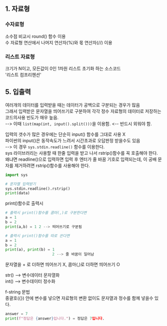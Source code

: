 ## 1. 자료형
### 수자료형
소수점 비교시 round() 함수 이용  
수 자료형 연산에서 나머지 연산자(%)와 몫 연산자(//) 이용

### 리스트 자료형
크기가 N이고, 모든값이 0인 1차원 리스트 초기화 하는 소스코드  
'리스트 컴프리헨션'








## 5. 입출력  
여러개의 데이터를 입력받을 때는 데이터가 공백으로 구분되는 경우가 많음  
그래서 입력받은 문자열을 띄어쓰기로 구분하여 각각 정수 자료형의 데이터로 저장하는 코드의사용 빈도가 매우 높음.  
--> 이때 <code>list(map(int, input().split()))</code>을 이용함.  <-- 반드시 외워야 함.  

입력의 갯수가 많은 경우에는 단순히 input() 함수를 그대로 사용 X  
파이썬의 input()은 동작속도가 느려서 시간초과로 오답판정 받을수도 있음  
--> 이 경우 <code>sys.stdin.readline()</code> 함수를 이용한다.  
sys 라이브러리는 사용할 때 한줄 입력을 받고 나서 rstrip()함수를 꼭 호출해야 한다.  
왜냐면 readline()으로 입력하면 입력 후 엔터가 줄 바꿈 기호로 입력되는데,  이 공배 문자를 제거하려면 rstrip()함수를 사용해야 한다.  
```python
import sys

# 문자열 입력받기
sys.stdin.readline().rstrip()
print(data)
```  

print()함수로 출력시
```python
# 출력시 print()함수를 콤마(,)로 구분한다면
a = 1
b = 2
print(a,b) = 1 2 --> 띄어쓰기로 구분됨

# 출력시 print()함수를 따로 쓴다면
a = 1
b = 2
print(a), print(b) = 1
                     2 --> 줄 바꿈이 일어남
```  
문자열을 + 로 더하면 띄어쓰기 X, 콤마(,)로 더하면 띄어쓰기 O  

str() --> 변수데이터 문자열화  
int() --> 변수데이터 정수화  


f-string 문법  
중괄호({}) 안에 변수를 넣으면 자료형의 변환 없이도 문자열과 정수를 함께 넣을수 있다.
```python
answer = 7
print(f"정답은 {answer}입니다.") = 정답은 7입니다.
```  









